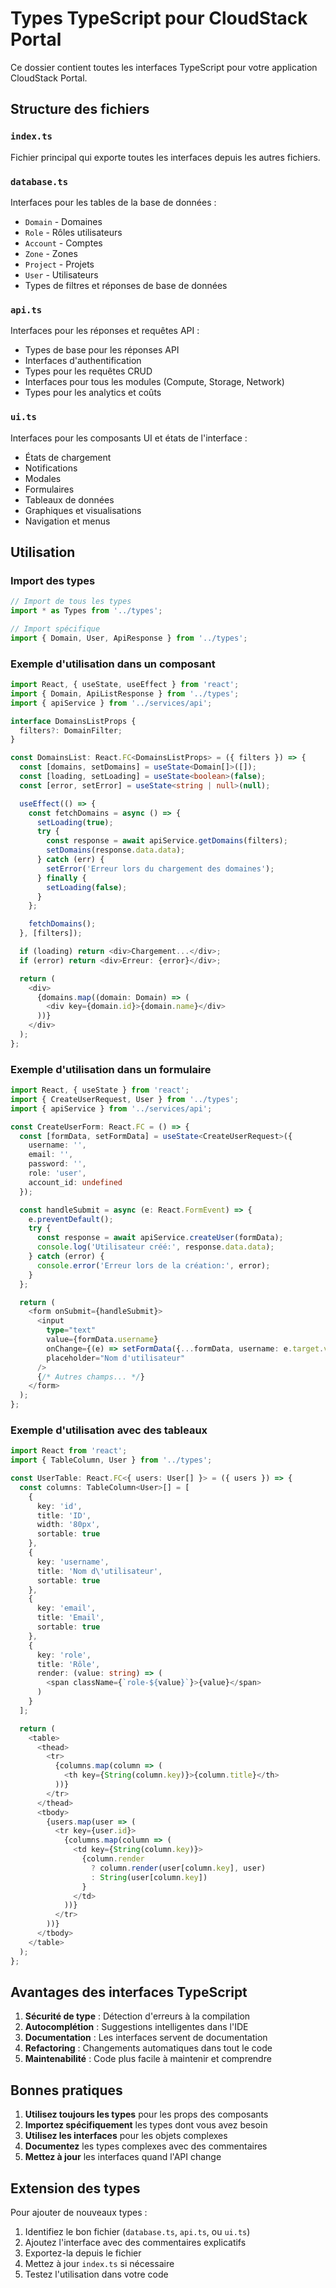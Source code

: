 # Types TypeScript pour CloudStack Portal

Ce dossier contient toutes les interfaces TypeScript pour votre application CloudStack Portal.

## Structure des fichiers

### `index.ts`
Fichier principal qui exporte toutes les interfaces depuis les autres fichiers.

### `database.ts`
Interfaces pour les tables de la base de données :
- `Domain` - Domaines
- `Role` - Rôles utilisateurs
- `Account` - Comptes
- `Zone` - Zones
- `Project` - Projets
- `User` - Utilisateurs
- Types de filtres et réponses de base de données

### `api.ts`
Interfaces pour les réponses et requêtes API :
- Types de base pour les réponses API
- Interfaces d'authentification
- Types pour les requêtes CRUD
- Interfaces pour tous les modules (Compute, Storage, Network)
- Types pour les analytics et coûts

### `ui.ts`
Interfaces pour les composants UI et états de l'interface :
- États de chargement
- Notifications
- Modales
- Formulaires
- Tableaux de données
- Graphiques et visualisations
- Navigation et menus

## Utilisation

### Import des types

```typescript
// Import de tous les types
import * as Types from '../types';

// Import spécifique
import { Domain, User, ApiResponse } from '../types';
```

### Exemple d'utilisation dans un composant

```typescript
import React, { useState, useEffect } from 'react';
import { Domain, ApiListResponse } from '../types';
import { apiService } from '../services/api';

interface DomainsListProps {
  filters?: DomainFilter;
}

const DomainsList: React.FC<DomainsListProps> = ({ filters }) => {
  const [domains, setDomains] = useState<Domain[]>([]);
  const [loading, setLoading] = useState<boolean>(false);
  const [error, setError] = useState<string | null>(null);

  useEffect(() => {
    const fetchDomains = async () => {
      setLoading(true);
      try {
        const response = await apiService.getDomains(filters);
        setDomains(response.data.data);
      } catch (err) {
        setError('Erreur lors du chargement des domaines');
      } finally {
        setLoading(false);
      }
    };

    fetchDomains();
  }, [filters]);

  if (loading) return <div>Chargement...</div>;
  if (error) return <div>Erreur: {error}</div>;

  return (
    <div>
      {domains.map((domain: Domain) => (
        <div key={domain.id}>{domain.name}</div>
      ))}
    </div>
  );
};
```

### Exemple d'utilisation dans un formulaire

```typescript
import React, { useState } from 'react';
import { CreateUserRequest, User } from '../types';
import { apiService } from '../services/api';

const CreateUserForm: React.FC = () => {
  const [formData, setFormData] = useState<CreateUserRequest>({
    username: '',
    email: '',
    password: '',
    role: 'user',
    account_id: undefined
  });

  const handleSubmit = async (e: React.FormEvent) => {
    e.preventDefault();
    try {
      const response = await apiService.createUser(formData);
      console.log('Utilisateur créé:', response.data.data);
    } catch (error) {
      console.error('Erreur lors de la création:', error);
    }
  };

  return (
    <form onSubmit={handleSubmit}>
      <input
        type="text"
        value={formData.username}
        onChange={(e) => setFormData({...formData, username: e.target.value})}
        placeholder="Nom d'utilisateur"
      />
      {/* Autres champs... */}
    </form>
  );
};
```

### Exemple d'utilisation avec des tableaux

```typescript
import React from 'react';
import { TableColumn, User } from '../types';

const UserTable: React.FC<{ users: User[] }> = ({ users }) => {
  const columns: TableColumn<User>[] = [
    {
      key: 'id',
      title: 'ID',
      width: '80px',
      sortable: true
    },
    {
      key: 'username',
      title: 'Nom d\'utilisateur',
      sortable: true
    },
    {
      key: 'email',
      title: 'Email',
      sortable: true
    },
    {
      key: 'role',
      title: 'Rôle',
      render: (value: string) => (
        <span className={`role-${value}`}>{value}</span>
      )
    }
  ];

  return (
    <table>
      <thead>
        <tr>
          {columns.map(column => (
            <th key={String(column.key)}>{column.title}</th>
          ))}
        </tr>
      </thead>
      <tbody>
        {users.map(user => (
          <tr key={user.id}>
            {columns.map(column => (
              <td key={String(column.key)}>
                {column.render 
                  ? column.render(user[column.key], user)
                  : String(user[column.key])
                }
              </td>
            ))}
          </tr>
        ))}
      </tbody>
    </table>
  );
};
```

## Avantages des interfaces TypeScript

1. **Sécurité de type** : Détection d'erreurs à la compilation
2. **Autocomplétion** : Suggestions intelligentes dans l'IDE
3. **Documentation** : Les interfaces servent de documentation
4. **Refactoring** : Changements automatiques dans tout le code
5. **Maintenabilité** : Code plus facile à maintenir et comprendre

## Bonnes pratiques

1. **Utilisez toujours les types** pour les props des composants
2. **Importez spécifiquement** les types dont vous avez besoin
3. **Utilisez les interfaces** pour les objets complexes
4. **Documentez** les types complexes avec des commentaires
5. **Mettez à jour** les interfaces quand l'API change

## Extension des types

Pour ajouter de nouveaux types :

1. Identifiez le bon fichier (`database.ts`, `api.ts`, ou `ui.ts`)
2. Ajoutez l'interface avec des commentaires explicatifs
3. Exportez-la depuis le fichier
4. Mettez à jour `index.ts` si nécessaire
5. Testez l'utilisation dans votre code 